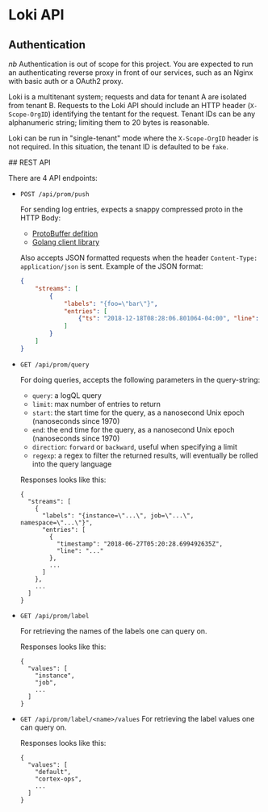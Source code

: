 # Loki API

## Authentication

*nb* Authentication is out of scope for this project.
You are expected to run an authenticating reverse proxy in front of our services, such as an Nginx with basic auth or a OAuth2 proxy.

Loki is a multitenant system; requests and data for tenant A are isolated from tenant B.
Requests to the Loki API should include an HTTP header (`X-Scope-OrgID`) identifying the tentant for the request.
Tenant IDs can be any alphanumeric string; limiting them to 20 bytes is reasonable.

Loki can be run in "single-tenant" mode where the `X-Scope-OrgID` header is not required.
In this situation, the tenant ID is defaulted to be `fake`.

## REST API

There are 4 API endpoints:

- `POST /api/prom/push`

  For sending log entries, expects a snappy compressed proto in the HTTP Body:

  - [ProtoBuffer defition](/pkg/logproto/logproto.proto)
  - [Golang client library](/pkg/promtail/client.go)

  Also accepts JSON formatted requests when the header `Content-Type: application/json` is sent.  Example of the JSON format:

  ```json
  {
      "streams": [
          {
              "labels": "{foo=\"bar\"}",
              "entries": [
                  {"ts": "2018-12-18T08:28:06.801064-04:00", "line": "baz"}
              ]
          }
      ]
  }
  ```

- `GET /api/prom/query`

  For doing queries, accepts the following parameters in the query-string:
  - `query`: a logQL query
  - `limit`: max number of entries to return
  - `start`: the start time for the query, as a nanosecond Unix epoch (nanoseconds since 1970)
  - `end`: the end time for the query, as a nanosecond Unix epoch (nanoseconds since 1970)
  - `direction`: `forward` or `backward`, useful when specifying a limit
  - `regexp`: a regex to filter the returned results, will eventually be rolled into the query language

  Responses looks like this:
  ```
  {
    "streams": [
      {
        "labels": "{instance=\"...\", job=\"...\", namespace=\"...\"}",
        "entries": [
          {
            "timestamp": "2018-06-27T05:20:28.699492635Z",
            "line": "..."
          },
          ...
        ]
      },
      ...
    ]
  }
  ```

- `GET /api/prom/label`

  For retrieving the names of the labels one can query on.

  Responses looks like this:
  ```
  {
    "values": [
      "instance",
      "job",
      ...
    ]
  }
  ```

- `GET /api/prom/label/<name>/values`
  For retrieving the label values one can query on.

  Responses looks like this:
  ```
  {
    "values": [
      "default",
      "cortex-ops",
      ...
    ]
  }
  ```
